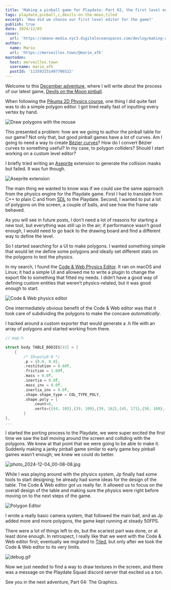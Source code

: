 ```yaml
---
title: 'Making a pinball game for Playdate: Part 03, the first level editor'
tags: playdate,pinball,c,devils-on-the-moon,tiled
excerpt: 'How did we choose our first level editor for the game?'
publish: true
date: 2024/12/03
cover:
  url: 'https://amano-media.nyc3.digitaloceanspaces.com/devlog/making-a-pinball-game-for-the-playdate-part-03-the-first-level-editor/debug.gif'
author:
  name: Mario
  url: 'https://merveilles.town/@mario_afk'
mastodon:
  host: merveilles.town
  username: mario_afk
  postId: '113593151497706522'
---
```


Welcome to this [December adventure](https://eli.li/december-adventure), where I will write about the process of our latest game, [Devils on the Moon pinball](https://play.date/games/devils-on-the-moon-pinball/).

When following the [Pikuma 2D Physics course](https://pikuma.com/courses/game-physics-engine-programming), one thing I did quite fast was to do a simple polygon editor. I got tired really fast of inputting every vertex by hand.

![Draw polygons with the mouse](https://amano-media.nyc3.digitaloceanspaces.com/devlog/making-a-pinball-game-for-the-playdate-part-03-the-first-level-editor/pikuma.gif)

This presented a problem: how are we going to author the pinball table for our game? Not only that, but good pinball games have a lot of curves. Am I going to need a way to create [Bézier curves](https://www.youtube.com/watch?v=aVwxzDHniEw)? How do I convert Bézier curves to something useful? In my case, to polygon colliders? Should I start working on a custom level editor?

I briefly tried writing an [Aseprite](https://www.aseprite.org/) extension to generate the collision masks but failed. It was fun though.

![Aseprite extension](https://amano-media.nyc3.digitaloceanspaces.com/devlog/making-a-pinball-game-for-the-playdate-part-03-the-first-level-editor/aseprite.gif)

The main thing we wanted to know was if we could use the same approach from the physics engine for the Playdate game. First I had to translate from C++ to plain C and from [SDL](https://www.libsdl.org/) to the Playdate. Second, I wanted to put a lot of polygons on the screen, a couple of balls, and see how the frame rate behaved.

As you will see in future posts, I don’t need a lot of reasons for starting a new tool, but everything was still up in the air; if performance wasn’t good enough, I would need to go back to the drawing board and find a different way to define the level.

So I started searching for a UI to make polygons. I wanted something simple that would let me define some polygons and ideally set different stats on the polygons to test the physics.

In my search, I found the [Code & Web Physics Editor](https://www.codeandweb.com/physicseditor). It ran on macOS and Linux; it had a simple UI and allowed me to write a plugin to change the export file to something that fitted my needs. I didn’t have a good way of defining custom entities that weren’t physics-related, but it was good enough to start.

![Code & Web physics editor](https://amano-media.nyc3.digitaloceanspaces.com/devlog/making-a-pinball-game-for-the-playdate-part-03-the-first-level-editor/codeandweb.gif)

One intermediately obvious benefit of the Code & Web editor was that it took care of subdividing the polygons to make the concave _automatically_.

I hacked around a custom exporter that would generate a .h file with an array of polygons and started working from there.

```c
// map.h

struct body TABLE_BODIES[43] = {
    {
        /* ID=poly0-0 */
        .p = {0.0, 0.0},
        .restitution = 0.60f,
        .friction = 1.00f,
        .mass = 0.0f,
        .inertia = 0.0f,
        .mass_inv = 0.0f,
        .inertia_inv = 0.0f,
        .shape.shape_type = COL_TYPE_POLY,
        .shape.poly = {
            .count=6,
            .verts={{44, 105},{39, 109},{39, 162},{45, 171},{50, 160},{50, 109}}
        }
},
...
```

I started the porting process to the Playdate, we were super excited the first time we saw the ball moving around the screen and colliding with the polygons. We knew at that point that we were going to be able to make it. Suddenly making a janky pinball game similar to early game boy pinball games wasn’t enough; we knew we could do better.

![photo_2024-12-04_00-08-08.jpg](https://amano-media.nyc3.digitaloceanspaces.com/devlog/making-a-pinball-game-for-the-playdate-part-03-the-first-level-editor/photo_2024-12-04_00-08-08.jpg)

While I was playing around with the physics system, Jp finally had some tools to start designing; he already had some ideas for the design of the table. The Code & Web editor got us really far. It allowed us to focus on the overall design of the table and making sure the physics were right before moving on to the next steps of the game.

![Polygon Editor](https://amano-media.nyc3.digitaloceanspaces.com/devlog/making-a-pinball-game-for-the-playdate-part-03-the-first-level-editor/polygon-editor.png)

I wrote a really basic camera system, that followed the main ball, and as Jp added more and more polygons, the game kept running at steady 50FPS.

There were a lot of things left to do, but the scariest part was done, or at least done enough. In retrospect, I really like that we went with the Code & Web editor first; eventually we migrated to [Tiled](https://www.mapeditor.org/), but only after we took the Code & Web editor to its very limits.

![debug.gif](https://amano-media.nyc3.digitaloceanspaces.com/devlog/making-a-pinball-game-for-the-playdate-part-03-the-first-level-editor/debug.gif)

Now we just needed to find a way to draw textures in the screen, and there was a message on the Playdate Squad discord server that excited us a ton.

See you in the next adventure, Part 04: The Graphics.
